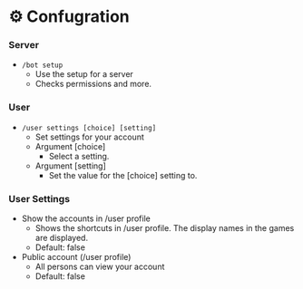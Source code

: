 # ⚙️ Confugration

### Server

* `/bot setup`
  * Use the setup for a server
  * Checks permissions and more.



### User

* `/user settings [choice] [setting]`
  * Set settings for your account
  * Argument \[choice]
    * Select a setting.
  * Argument \[setting]
    * Set the value for the \[choice] setting to.



### User Settings

* Show the accounts in /user profile
  * Shows the shortcuts in /user profile. The display names in the games are displayed.
  * Default: false
* Public account (/user profile)
  * All persons can view your account
  * Default: false
